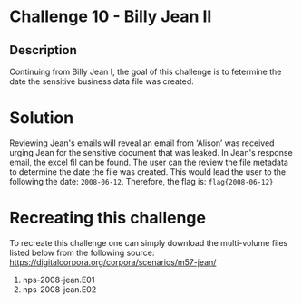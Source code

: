 ﻿

# Challenge 10 - Billy Jean II

## Description

Continuing from Billy Jean I, the goal of this challenge is to fetermine the date the sensitive business data file was created. 

# Solution

Reviewing Jean's emails will reveal an email from ‘Alison’ was received urging Jean for the sensitive document that was leaked.  In Jean's response email, the excel fil can be found. The user can the review the file metadata to determine the date the file was created.  This would lead the user to the following the date: `2008-06-12`.  Therefore, the flag is: `flag{2008-06-12}`
 

# Recreating this challenge 

To recreate this challenge one can simply download the multi-volume files listed below from the following source: https://digitalcorpora.org/corpora/scenarios/m57-jean/

1. nps-2008-jean.E01
2. nps-2008-jean.E02 
